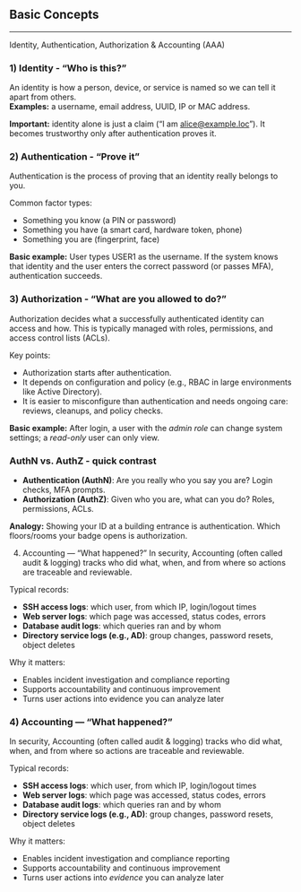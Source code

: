 ## Basic Concepts

---

Identity, Authentication, Authorization & Accounting (AAA)
### 1) Identity - “Who is this?”

An identity is how a person, device, or service is named so we can tell it apart from others.<br>
**Examples:** a username, email address, UUID, IP or MAC address.

**Important:** identity alone is just a claim (“I am alice@example.loc”). It becomes trustworthy only after authentication proves it.

### 2) Authentication - “Prove it”
Authentication is the process of proving that an identity really belongs to you.

Common factor types:
- Something you know (a PIN or password)
- Something you have (a smart card, hardware token, phone)
- Something you are (fingerprint, face)

**Basic example:**
User types USER1 as the username.
If the system knows that identity and the user enters the correct password (or passes MFA), authentication succeeds.

### 3) Authorization - “What are you allowed to do?”

Authorization decides what a successfully authenticated identity can access and how.
This is typically managed with roles, permissions, and access control lists (ACLs).

Key points:
- Authorization starts after authentication.
- It depends on configuration and policy (e.g., RBAC in large environments like Active Directory).
- It is easier to misconfigure than authentication and needs ongoing care: reviews, cleanups, and policy checks.

**Basic example:**
After login, a user with the *admin role* can change system settings; a *read-only* user can only view.

### AuthN vs. AuthZ - quick contrast

- **Authentication (AuthN)**: Are you really who you say you are?
Login checks, MFA prompts.
- **Authorization (AuthZ)**: Given who you are, what can you do?
Roles, permissions, ACLs.

**Analogy:** Showing your ID at a building entrance is authentication.
Which floors/rooms your badge opens is authorization.

4) Accounting — “What happened?”
In security, Accounting (often called audit & logging) tracks who did what, when, and from where so actions are traceable and reviewable.

Typical records:
- **SSH access logs**: which user, from which IP, login/logout times
- **Web server logs**: which page was accessed, status codes, errors
- **Database audit logs**: which queries ran and by whom
- **Directory service logs (e.g., AD)**: group changes, password resets, object deletes

Why it matters:
- Enables incident investigation and compliance reporting
- Supports accountability and continuous improvement
- Turns user actions into evidence you can analyze later

### 4) Accounting — “What happened?”
In security, Accounting (often called audit & logging) tracks who did what, when, and from where so actions are traceable and reviewable.

Typical records:
- **SSH access logs**: which user, from which IP, login/logout times
- **Web server logs**: which page was accessed, status codes, errors
- **Database audit logs**: which queries ran and by whom
- **Directory service logs (e.g., AD)**: group changes, password resets, object deletes

Why it matters:
- Enables incident investigation and compliance reporting
- Supports accountability and continuous improvement
- Turns user actions into *evidence* you can analyze later
